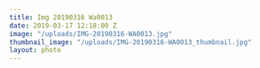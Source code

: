 ```yaml
---
title: Img 20190316 Wa0013
date: 2019-03-17 12:18:00 Z
image: "/uploads/IMG-20190316-WA0013.jpg"
thumbnail_image: "/uploads/IMG-20190316-WA0013_thumbnail.jpg"
layout: photo
---
```


